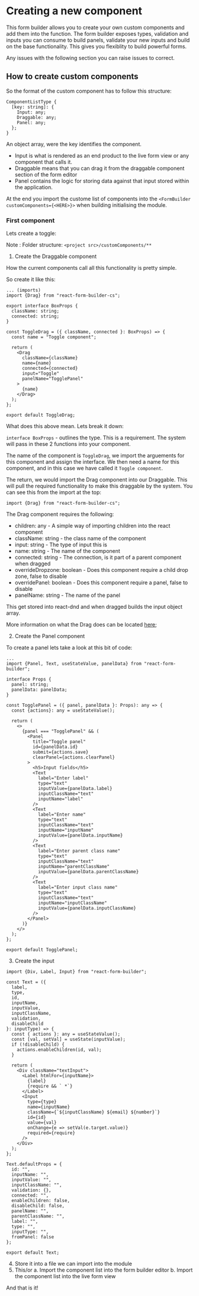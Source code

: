 # Creating a new component

This form builder allows you to create your own custom components and add them into the function. The form builder exposes types, validation and inputs you can consume to build panels, validate your new inputs and build on the base functionality. This gives you flexiblity to build powerful forms.

Any issues with the following section you can raise issues to correct.

## How to create custom components

So the format of the custom component has to follow this structure:

```
ComponentListType {
  [key: string]: {
    Input: any;
    Draggable: any;
    Panel: any;
  };
}
```

An object array, were the key identifies the component.

- Input is what is rendered as an end product to the live form view or any component that calls it.
- Draggable means that you can drag it from the draggable component section of the form editor
- Panel contains the logic for storing data against that input stored within the application.

At the end you import the custome list of components into the `<FormBuilder customComponents={<HERE>}>` when building initialising the module.

### First component

Lets create a toggle:

 Note : Folder structure: `<project src>/customComponents/**`

1. Create the Draggable component

How the current components call all this functionality is pretty simple.

So create it like this:

```
... (imports)
import {Drag} from "react-form-builder-cs";

export interface BoxProps {
  className: string;
  connected: string;
}

const ToggleDrag = ({ className, connected }: BoxProps) => {
  const name = "Toggle component";

  return (
    <Drag
      className={className}
      name={name}
      connected={connected}
      input="Toggle"
      panelName="TogglePanel"
    >
      {name}
    </Drag>
  );
};

export default ToggleDrag;
```

What does this above mean. Lets break it down:

`interface BoxProps` - outlines the type. This is a requirement. The system will pass in these 2 functions into your component.

The name of the component is `ToggleDrag`, we import the arguements for this component and assign the interface. We then need a name for this component, and in this case we have called it `Toggle component`.

The return, we would import the Drag component into our Draggable. This will pull the required functionality to make this draggable by the system. You can see this from the import at the top:

`import {Drag} from "react-form-builder-cs";`

The Drag component requires the following:

- children: any - A simple way of importing children into the react component
- className: string - the class name of the component
- input: string - The type of input this is
- name: string - The name of the component
- connected: string - The connection, is it part of a parent component when dragged
- overrideDropzone: boolean - Does this component require a child drop zone, false to disable
- overridePanel: boolean - Does this component require a panel, false to disable
- panelName: string - The name of the panel

This get stored into react-dnd and when dragged builds the input object array.

More information on what the Drag does can be located [here](https://github.com/chrissheppard41/react-form-builder/blob/master/src/js/FormView/container/Drag.tsx);

2. Create the Panel component

To create a panel lets take a look at this bit of code:

```
...
import {Panel, Text, useStateValue, panelData} from "react-form-builder";

interface Props {
  panel: string;
  panelData: panelData;
}

const TogglePanel = ({ panel, panelData }: Props): any => {
  const {actions}: any = useStateValue();

  return (
    <>
      {panel === "TogglePanel" && (
        <Panel
          title="Toggle panel"
          id={panelData.id}
          submit={actions.save}
          clearPanel={actions.clearPanel}
        >
          <h5>Input fields</h5>
          <Text
            label="Enter label"
            type="text"
            inputValue={panelData.label}
            inputClassName="text"
            inputName="label"
          />
          <Text
            label="Enter name"
            type="text"
            inputClassName="text"
            inputName="inputName"
            inputValue={panelData.inputName}
          />
          <Text
            label="Enter parent class name"
            type="text"
            inputClassName="text"
            inputName="parentClassName"
            inputValue={panelData.parentClassName}
          />
          <Text
            label="Enter input class name"
            type="text"
            inputClassName="text"
            inputName="inputClassName"
            inputValue={panelData.inputClassName}
          />
        </Panel>
      )}
    </>
  );
};

export default TogglePanel;
```

3. Create the input

```
import {Div, Label, Input} from "react-form-builder";

const Text = ({
  label,
  type,
  id,
  inputName,
  inputValue,
  inputClassName,
  validation,
  disableChild
}: inputType) => {
  const { actions }: any = useStateValue();
  const [val, setVal] = useState(inputValue);
  if (!disableChild) {
    actions.enableChildren(id, val);
  }

  return (
    <Div className="textInput">
      <Label htmlFor={inputName}>
        {label}
        {require && ` *`}
      </Label>
      <Input
        type={type}
        name={inputName}
        className={`${inputClassName} ${email} ${number}`}
        id={id}
        value={val}
        onChange={e => setVal(e.target.value)}
        required={require}
      />
    </Div>
  );
};

Text.defaultProps = {
  id: "",
  inputName: "",
  inputValue: "",
  inputClassName: "",
  validation: {},
  connected: "",
  enableChildren: false,
  disableChild: false,
  panelName: "",
  parentClassName: "",
  label: "",
  type: "",
  inputType: "",
  fromPanel: false
};

export default Text;

```

4. Store it into a file we can import into the module
5. This/or
    a. Import the component list into the form builder editor
    b. Import the component list into the live form view

And that is it!